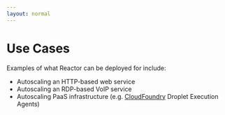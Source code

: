 ```yaml
---
layout: normal
---
```

<h1>Use Cases</h1>

Examples of what Reactor can be deployed for include:

* Autoscaling an HTTP-based web service
* Autoscaling an RDP-based VoIP service
* Autoscaling PaaS infrastructure (e.g. [CloudFoundry](http://cloudfoundry.org/) Droplet Execution Agents)
